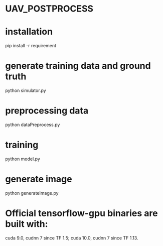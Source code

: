 # UAV_POSTPROCESS

# installation
pip install -r requirement

# generate training data and ground truth
python simulator.py

# preprocessing data
python dataPreprocess.py

# training
python model.py

# generate image
python generateImage.py

# Official tensorflow-gpu binaries are built with: 
cuda 9.0, cudnn 7 since TF 1.5; cuda 10.0, cudnn 7 since TF 1.13. 
